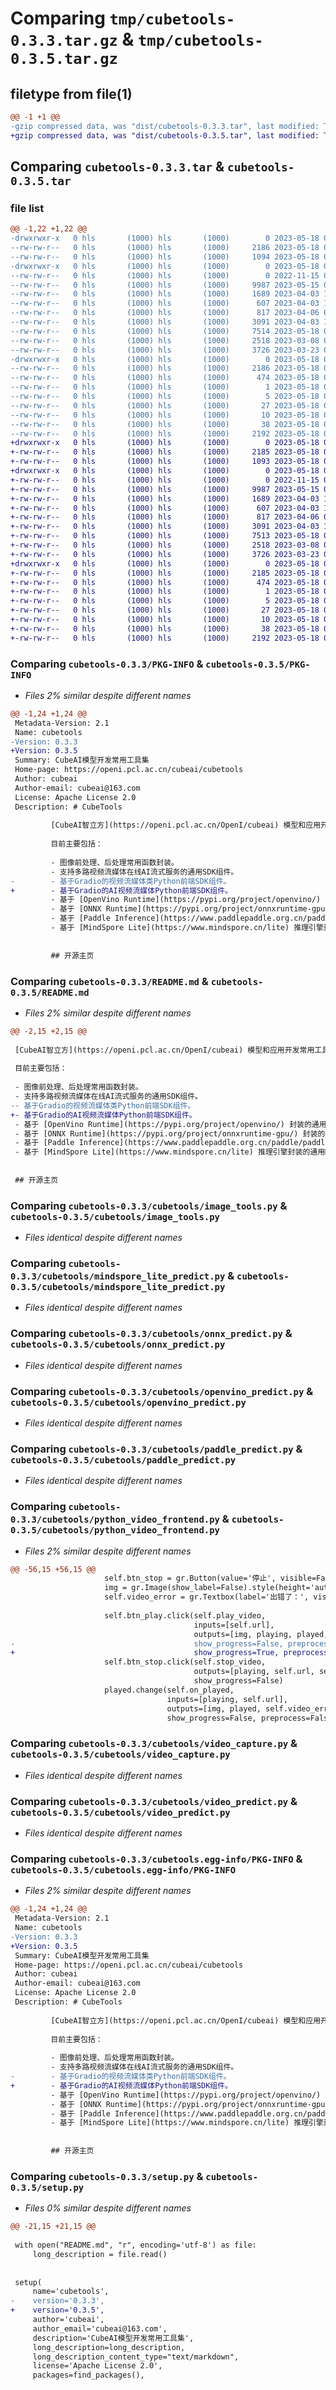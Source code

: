 # Comparing `tmp/cubetools-0.3.3.tar.gz` & `tmp/cubetools-0.3.5.tar.gz`

## filetype from file(1)

```diff
@@ -1 +1 @@
-gzip compressed data, was "dist/cubetools-0.3.3.tar", last modified: Thu May 18 05:05:10 2023, max compression
+gzip compressed data, was "dist/cubetools-0.3.5.tar", last modified: Thu May 18 06:41:49 2023, max compression
```

## Comparing `cubetools-0.3.3.tar` & `cubetools-0.3.5.tar`

### file list

```diff
@@ -1,22 +1,22 @@
-drwxrwxr-x   0 hls       (1000) hls       (1000)        0 2023-05-18 05:05:10.000000 cubetools-0.3.3/
--rw-rw-r--   0 hls       (1000) hls       (1000)     2186 2023-05-18 05:05:10.000000 cubetools-0.3.3/PKG-INFO
--rw-rw-r--   0 hls       (1000) hls       (1000)     1094 2023-05-18 05:05:06.000000 cubetools-0.3.3/README.md
-drwxrwxr-x   0 hls       (1000) hls       (1000)        0 2023-05-18 05:05:10.000000 cubetools-0.3.3/cubetools/
--rw-rw-r--   0 hls       (1000) hls       (1000)        0 2022-11-15 06:16:42.000000 cubetools-0.3.3/cubetools/__init__.py
--rw-rw-r--   0 hls       (1000) hls       (1000)     9987 2023-05-15 01:24:04.000000 cubetools-0.3.3/cubetools/image_tools.py
--rw-rw-r--   0 hls       (1000) hls       (1000)     1689 2023-04-03 13:20:28.000000 cubetools-0.3.3/cubetools/mindspore_lite_predict.py
--rw-rw-r--   0 hls       (1000) hls       (1000)      607 2023-04-03 13:20:28.000000 cubetools-0.3.3/cubetools/onnx_predict.py
--rw-rw-r--   0 hls       (1000) hls       (1000)      817 2023-04-06 07:12:09.000000 cubetools-0.3.3/cubetools/openvino_predict.py
--rw-rw-r--   0 hls       (1000) hls       (1000)     3091 2023-04-03 13:20:28.000000 cubetools-0.3.3/cubetools/paddle_predict.py
--rw-rw-r--   0 hls       (1000) hls       (1000)     7514 2023-05-18 04:59:48.000000 cubetools-0.3.3/cubetools/python_video_frontend.py
--rw-rw-r--   0 hls       (1000) hls       (1000)     2518 2023-03-08 07:16:48.000000 cubetools-0.3.3/cubetools/video_capture.py
--rw-rw-r--   0 hls       (1000) hls       (1000)     3726 2023-03-23 06:14:20.000000 cubetools-0.3.3/cubetools/video_predict.py
-drwxrwxr-x   0 hls       (1000) hls       (1000)        0 2023-05-18 05:05:10.000000 cubetools-0.3.3/cubetools.egg-info/
--rw-rw-r--   0 hls       (1000) hls       (1000)     2186 2023-05-18 05:05:10.000000 cubetools-0.3.3/cubetools.egg-info/PKG-INFO
--rw-rw-r--   0 hls       (1000) hls       (1000)      474 2023-05-18 05:05:10.000000 cubetools-0.3.3/cubetools.egg-info/SOURCES.txt
--rw-rw-r--   0 hls       (1000) hls       (1000)        1 2023-05-18 05:05:10.000000 cubetools-0.3.3/cubetools.egg-info/dependency_links.txt
--rw-rw-r--   0 hls       (1000) hls       (1000)        5 2023-05-18 05:05:10.000000 cubetools-0.3.3/cubetools.egg-info/entry_points.txt
--rw-rw-r--   0 hls       (1000) hls       (1000)       27 2023-05-18 05:05:10.000000 cubetools-0.3.3/cubetools.egg-info/requires.txt
--rw-rw-r--   0 hls       (1000) hls       (1000)       10 2023-05-18 05:05:10.000000 cubetools-0.3.3/cubetools.egg-info/top_level.txt
--rw-rw-r--   0 hls       (1000) hls       (1000)       38 2023-05-18 05:05:10.000000 cubetools-0.3.3/setup.cfg
--rw-rw-r--   0 hls       (1000) hls       (1000)     2192 2023-05-18 05:05:06.000000 cubetools-0.3.3/setup.py
+drwxrwxr-x   0 hls       (1000) hls       (1000)        0 2023-05-18 06:41:49.000000 cubetools-0.3.5/
+-rw-rw-r--   0 hls       (1000) hls       (1000)     2185 2023-05-18 06:41:49.000000 cubetools-0.3.5/PKG-INFO
+-rw-rw-r--   0 hls       (1000) hls       (1000)     1093 2023-05-18 06:41:19.000000 cubetools-0.3.5/README.md
+drwxrwxr-x   0 hls       (1000) hls       (1000)        0 2023-05-18 06:41:49.000000 cubetools-0.3.5/cubetools/
+-rw-rw-r--   0 hls       (1000) hls       (1000)        0 2022-11-15 06:16:42.000000 cubetools-0.3.5/cubetools/__init__.py
+-rw-rw-r--   0 hls       (1000) hls       (1000)     9987 2023-05-15 01:24:04.000000 cubetools-0.3.5/cubetools/image_tools.py
+-rw-rw-r--   0 hls       (1000) hls       (1000)     1689 2023-04-03 13:20:28.000000 cubetools-0.3.5/cubetools/mindspore_lite_predict.py
+-rw-rw-r--   0 hls       (1000) hls       (1000)      607 2023-04-03 13:20:28.000000 cubetools-0.3.5/cubetools/onnx_predict.py
+-rw-rw-r--   0 hls       (1000) hls       (1000)      817 2023-04-06 07:12:09.000000 cubetools-0.3.5/cubetools/openvino_predict.py
+-rw-rw-r--   0 hls       (1000) hls       (1000)     3091 2023-04-03 13:20:28.000000 cubetools-0.3.5/cubetools/paddle_predict.py
+-rw-rw-r--   0 hls       (1000) hls       (1000)     7513 2023-05-18 06:41:19.000000 cubetools-0.3.5/cubetools/python_video_frontend.py
+-rw-rw-r--   0 hls       (1000) hls       (1000)     2518 2023-03-08 07:16:48.000000 cubetools-0.3.5/cubetools/video_capture.py
+-rw-rw-r--   0 hls       (1000) hls       (1000)     3726 2023-03-23 06:14:20.000000 cubetools-0.3.5/cubetools/video_predict.py
+drwxrwxr-x   0 hls       (1000) hls       (1000)        0 2023-05-18 06:41:49.000000 cubetools-0.3.5/cubetools.egg-info/
+-rw-rw-r--   0 hls       (1000) hls       (1000)     2185 2023-05-18 06:41:49.000000 cubetools-0.3.5/cubetools.egg-info/PKG-INFO
+-rw-rw-r--   0 hls       (1000) hls       (1000)      474 2023-05-18 06:41:49.000000 cubetools-0.3.5/cubetools.egg-info/SOURCES.txt
+-rw-rw-r--   0 hls       (1000) hls       (1000)        1 2023-05-18 06:41:49.000000 cubetools-0.3.5/cubetools.egg-info/dependency_links.txt
+-rw-rw-r--   0 hls       (1000) hls       (1000)        5 2023-05-18 06:41:49.000000 cubetools-0.3.5/cubetools.egg-info/entry_points.txt
+-rw-rw-r--   0 hls       (1000) hls       (1000)       27 2023-05-18 06:41:49.000000 cubetools-0.3.5/cubetools.egg-info/requires.txt
+-rw-rw-r--   0 hls       (1000) hls       (1000)       10 2023-05-18 06:41:49.000000 cubetools-0.3.5/cubetools.egg-info/top_level.txt
+-rw-rw-r--   0 hls       (1000) hls       (1000)       38 2023-05-18 06:41:49.000000 cubetools-0.3.5/setup.cfg
+-rw-rw-r--   0 hls       (1000) hls       (1000)     2192 2023-05-18 06:41:19.000000 cubetools-0.3.5/setup.py
```

### Comparing `cubetools-0.3.3/PKG-INFO` & `cubetools-0.3.5/PKG-INFO`

 * *Files 2% similar despite different names*

```diff
@@ -1,24 +1,24 @@
 Metadata-Version: 2.1
 Name: cubetools
-Version: 0.3.3
+Version: 0.3.5
 Summary: CubeAI模型开发常用工具集
 Home-page: https://openi.pcl.ac.cn/cubeai/cubetools
 Author: cubeai
 Author-email: cubeai@163.com
 License: Apache License 2.0
 Description: # CubeTools
         
         [CubeAI智立方](https://openi.pcl.ac.cn/OpenI/cubeai) 模型和应用开发常用工具集。
         
         目前主要包括：
         
         - 图像前处理、后处理常用函数封装。
         - 支持多路视频流媒体在线AI流式服务的通用SDK组件。
-        - 基于Gradio的视频流媒体类Python前端SDK组件。
+        - 基于Gradio的AI视频流媒体Python前端SDK组件。
         - 基于 [OpenVino Runtime](https://pypi.org/project/openvino/) 封装的通用OpenVino模型推理器。
         - 基于 [ONNX Runtime](https://pypi.org/project/onnxruntime-gpu/) 封装的通用ONNX模型推理器。
         - 基于 [Paddle Inference](https://www.paddlepaddle.org.cn/paddle/paddleinference) 推理引擎封装的通用PaddlePaddle模型推理器。
         - 基于 [MindSpore Lite](https://www.mindspore.cn/lite) 推理引擎封装的通用MindSporeLite推理器。
         
         
         ## 开源主页
```

### Comparing `cubetools-0.3.3/README.md` & `cubetools-0.3.5/README.md`

 * *Files 2% similar despite different names*

```diff
@@ -2,15 +2,15 @@
 
 [CubeAI智立方](https://openi.pcl.ac.cn/OpenI/cubeai) 模型和应用开发常用工具集。
 
 目前主要包括：
 
 - 图像前处理、后处理常用函数封装。
 - 支持多路视频流媒体在线AI流式服务的通用SDK组件。
-- 基于Gradio的视频流媒体类Python前端SDK组件。
+- 基于Gradio的AI视频流媒体Python前端SDK组件。
 - 基于 [OpenVino Runtime](https://pypi.org/project/openvino/) 封装的通用OpenVino模型推理器。
 - 基于 [ONNX Runtime](https://pypi.org/project/onnxruntime-gpu/) 封装的通用ONNX模型推理器。
 - 基于 [Paddle Inference](https://www.paddlepaddle.org.cn/paddle/paddleinference) 推理引擎封装的通用PaddlePaddle模型推理器。
 - 基于 [MindSpore Lite](https://www.mindspore.cn/lite) 推理引擎封装的通用MindSporeLite推理器。
 
 
 ## 开源主页
```

### Comparing `cubetools-0.3.3/cubetools/image_tools.py` & `cubetools-0.3.5/cubetools/image_tools.py`

 * *Files identical despite different names*

### Comparing `cubetools-0.3.3/cubetools/mindspore_lite_predict.py` & `cubetools-0.3.5/cubetools/mindspore_lite_predict.py`

 * *Files identical despite different names*

### Comparing `cubetools-0.3.3/cubetools/onnx_predict.py` & `cubetools-0.3.5/cubetools/onnx_predict.py`

 * *Files identical despite different names*

### Comparing `cubetools-0.3.3/cubetools/openvino_predict.py` & `cubetools-0.3.5/cubetools/openvino_predict.py`

 * *Files identical despite different names*

### Comparing `cubetools-0.3.3/cubetools/paddle_predict.py` & `cubetools-0.3.5/cubetools/paddle_predict.py`

 * *Files identical despite different names*

### Comparing `cubetools-0.3.3/cubetools/python_video_frontend.py` & `cubetools-0.3.5/cubetools/python_video_frontend.py`

 * *Files 2% similar despite different names*

```diff
@@ -56,15 +56,15 @@
                     self.btn_stop = gr.Button(value='停止', visible=False)
                     img = gr.Image(show_label=False).style(height='auto')
                     self.video_error = gr.Textbox(label='出错了：', visible=False, interactive=False)
 
                     self.btn_play.click(self.play_video,
                                         inputs=[self.url],
                                         outputs=[img, playing, played, self.video_error, self.video_error, self.url, self.btn_play, self.btn_stop],
-                                        show_progress=False, preprocess=False, postprocess=False)
+                                        show_progress=True, preprocess=False, postprocess=False)
                     self.btn_stop.click(self.stop_video,
                                         outputs=[playing, self.url, self.btn_play, self.btn_stop],
                                         show_progress=False)
                     played.change(self.on_played,
                                   inputs=[playing, self.url],
                                   outputs=[img, played, self.video_error, self.video_error],
                                   show_progress=False, preprocess=False, postprocess=False)
```

### Comparing `cubetools-0.3.3/cubetools/video_capture.py` & `cubetools-0.3.5/cubetools/video_capture.py`

 * *Files identical despite different names*

### Comparing `cubetools-0.3.3/cubetools/video_predict.py` & `cubetools-0.3.5/cubetools/video_predict.py`

 * *Files identical despite different names*

### Comparing `cubetools-0.3.3/cubetools.egg-info/PKG-INFO` & `cubetools-0.3.5/cubetools.egg-info/PKG-INFO`

 * *Files 2% similar despite different names*

```diff
@@ -1,24 +1,24 @@
 Metadata-Version: 2.1
 Name: cubetools
-Version: 0.3.3
+Version: 0.3.5
 Summary: CubeAI模型开发常用工具集
 Home-page: https://openi.pcl.ac.cn/cubeai/cubetools
 Author: cubeai
 Author-email: cubeai@163.com
 License: Apache License 2.0
 Description: # CubeTools
         
         [CubeAI智立方](https://openi.pcl.ac.cn/OpenI/cubeai) 模型和应用开发常用工具集。
         
         目前主要包括：
         
         - 图像前处理、后处理常用函数封装。
         - 支持多路视频流媒体在线AI流式服务的通用SDK组件。
-        - 基于Gradio的视频流媒体类Python前端SDK组件。
+        - 基于Gradio的AI视频流媒体Python前端SDK组件。
         - 基于 [OpenVino Runtime](https://pypi.org/project/openvino/) 封装的通用OpenVino模型推理器。
         - 基于 [ONNX Runtime](https://pypi.org/project/onnxruntime-gpu/) 封装的通用ONNX模型推理器。
         - 基于 [Paddle Inference](https://www.paddlepaddle.org.cn/paddle/paddleinference) 推理引擎封装的通用PaddlePaddle模型推理器。
         - 基于 [MindSpore Lite](https://www.mindspore.cn/lite) 推理引擎封装的通用MindSporeLite推理器。
         
         
         ## 开源主页
```

### Comparing `cubetools-0.3.3/setup.py` & `cubetools-0.3.5/setup.py`

 * *Files 0% similar despite different names*

```diff
@@ -21,15 +21,15 @@
 
 with open("README.md", "r", encoding='utf-8') as file:
     long_description = file.read()
 
 
 setup(
     name='cubetools',
-    version='0.3.3',
+    version='0.3.5',
     author='cubeai',
     author_email='cubeai@163.com',
     description='CubeAI模型开发常用工具集',
     long_description=long_description,
     long_description_content_type="text/markdown",
     license='Apache License 2.0',
     packages=find_packages(),
```

